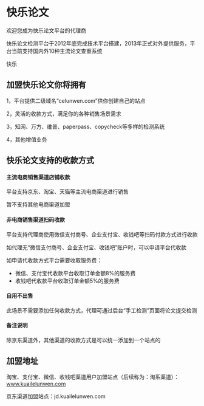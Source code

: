 # 快乐论文

欢迎您成为快乐论文平台的代理商

快乐论文检测平台于2012年底完成技术平台搭建，2013年正式对外提供服务，平台当前支持国内外10种主流论文查重系统

快乐

## 加盟快乐论文你将拥有

1，平台提供二级域名“celunwen.com”供你创建自己的站点

2，灵活的收款方式，满足你的各种销售场景需求

3，知网、万方、维普、paperpass、copycheck等多样的检测系统

4，其他增值业务

## 快乐论文支持的收款方式

#### 主流电商销售渠道店铺收款

平台支持京东、淘宝、天猫等主流电商渠道进行销售

暂不支持其他电商渠道加盟

#### 非电商销售渠道扫码收款

平台支持代理商使用微信支付商号、企业支付宝、收钱吧等扫码付款方式进行收款

如代理无“微信支付商号、企业支付宝、收钱吧”账户时，可以申请平台代收款

如申请代收款方式平台需要收取服务费：

* 微信、支付宝代收款平台收取订单金额8%的服务费
* 收钱吧代收款平台收取订单金额5%的服务费

#### 自用不出售

此场景不需要添加任何收款方式，代理可通过后台“手工检测”页面将论文提交检测

#### 备注说明

除京东渠道外，其他渠道的收款方式是可以统一添加到一个站点的

## 加盟地址

淘宝、支付宝、微信、收钱吧渠道用户加盟站点（后续称为：淘系渠道）：www.kuailelunwen.com

京东渠道加盟站点：jd.kuailelunwen.com

